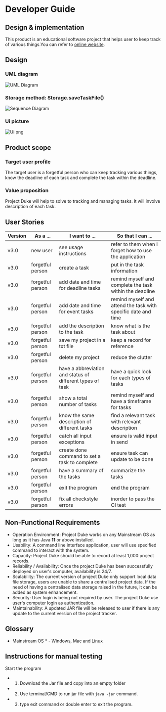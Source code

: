 # Developer Guide

## Design & implementation

This product is an educational software project that helps user to keep track of various things.You can refer to [online website](https://linqing42.github.io/ip/DeveloperGuide.html).
## Design

### UML diagram 
![UML Diagram](https://github.com/linqing42/ip/blob/master/docs/UML.png) 

### Storage method: Storage.saveTaskFile()
![Sequence Diagram](https://github.com/linqing42/ip/blob/master/docs/sequenceDiagram.png)

### Ui picture
![Ui png](https://github.com/linqing42/ip/blob/master/docs/Ui.png)



## Product scope
### Target user profile

The target user is a forgetful person who can keep tracking various things, know the deadline of each task and complete the task within the deadline.

### Value proposition

Project Duke will help to solve to tracking and managing tasks. It will involve description of each task. 

## User Stories

|Version| As a ... | I want to ... | So that I can ...|
|--------|----------|---------------|------------------|
|v3.0|new user|see usage instructions|refer to them when I forget how to use the application|
|v3.0|forgetful person|create a task|put in the task information|
|v3.0|forgetful person|add date and time for deadline tasks| remind myself and complete the task within the deadline|
|v3.0|forgetful person|add date and time for event tasks| remind myself and attend the task with specific date and time|
|v3.0|forgetful person|add the description to the task|know what is the task about|
|v3.0|forgetful person|save my project in a txt file|keep a record for reference|
|v3.0|forgetful person|delete my project| reduce the clutter|
|v3.0|forgetful person|have a abbreviation and status of different types of task|have a quick look for each types of tasks| |
|v3.0|forgetful person|show a total number of tasks|remind myself and have a timeframe for tasks|
|v3.0|forgetful person|know the same description of different tasks|find a relevant task with relevant description|
|v3.0|forgetful person|catch all input exceptions | ensure is valid input in send|
|v3.0|forgetful person|create done command to set a task to complete| ensure task can update to be done|
|v3.0|forgetful person|have a summary of the tasks| summarize the tasks|
|v3.0|forgetful person|exit the program|end the program|
|v3.0|forgetful person|fix all checkstyle errors| inorder to pass the CI test|

## Non-Functional Requirements

* Operation Environment: Project Duke works on any Mainstream OS as long as it has Java **11** or above installed. 
* Usability: A command line interface application, user will use specified command to interact with the system.
* Capacity: Project Duke should be able to record at least 1,000 project records. 
* Reliability / Availability: Once the project Duke has been successfully deployed on user's computer, availability is 24/7.   
* Scalability: The current version of project Duke only support local data file storage, users are unable to share a centralised project data.
               If the need of having a centralised data storage raised in the future, it can be added as system enhancement. 
* Security: User login is being not required by user. The project Duke use user's computer login as authentication.
* Maintainability: A updated JAR file will be released to user if there is any update to the current version of the project tracker.                 
               
## Glossary

* Mainstream OS * - Windows, Mac and Linux

## Instructions for manual testing

Start the program
*    1. Download the Jar file and copy into an empty folder
*    2. Use terminal/CMD to run jar file with `java -jar` command.
*    3. type exit command or double enter to exit the program.
